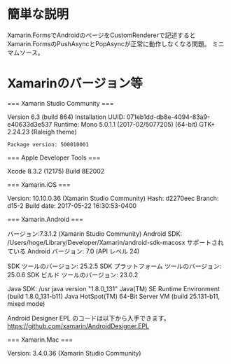 # 簡単な説明
Xamarin.FormsでAndroidのページをCustomRendererで記述するとXamarin.FormsのPushAsyncとPopAsyncが正常に動作しなくなる問題。
ミニマムソース。

# Xamarinのバージョン等
=== Xamarin Studio Community ===

Version 6.3 (build 864)
Installation UUID: 071eb1dd-db8e-4094-83a9-e40633d3e537
Runtime:
	Mono 5.0.1.1 (2017-02/5077205) (64-bit)
	GTK+ 2.24.23 (Raleigh theme)

	Package version: 500010001

=== Apple Developer Tools ===

Xcode 8.3.2 (12175)
Build 8E2002

=== Xamarin.iOS ===

Version: 10.10.0.36 (Xamarin Studio Community)
Hash: d2270eec
Branch: d15-2
Build date: 2017-05-22 16:30:53-0400

=== Xamarin.Android ===

バージョン:7.3.1.2 (Xamarin Studio Community)
Android SDK: /Users/hoge/Library/Developer/Xamarin/android-sdk-macosx
	サポートされている Android バージョン:
		7.0 (API レベル 24)

SDK ツールのバージョン: 25.2.5
SDK プラットフォーム ツールのバージョン: 25.0.6
SDK ビルド ツールのバージョン: 23.0.2

Java SDK: /usr
java version "1.8.0_131"
Java(TM) SE Runtime Environment (build 1.8.0_131-b11)
Java HotSpot(TM) 64-Bit Server VM (build 25.131-b11, mixed mode)

Android Designer EPL のコードは以下から入手できます。
https://github.com/xamarin/AndroidDesigner.EPL

=== Xamarin.Mac ===

Version: 3.4.0.36 (Xamarin Studio Community)

